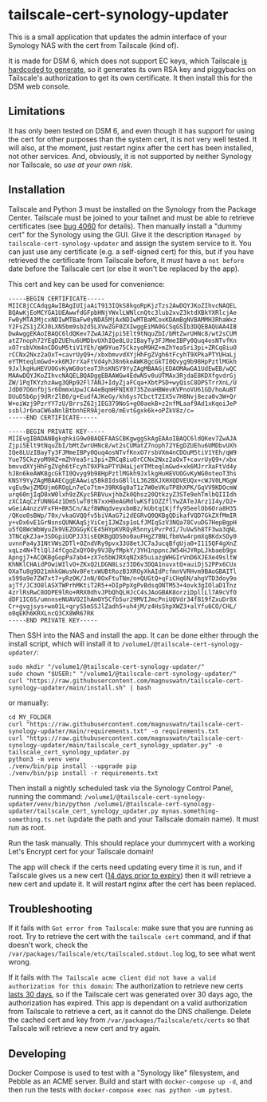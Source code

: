 tailscale-cert-synology-updater
===

This is a small application that updates the admin interface of your Synology NAS with the cert from Tailscale (kind of).

It is made for DSM 6, which does not support EC keys, which Tailscale [is hardcoded to generate](https://github.com/tailscale/tailscale/blob/9bd3b5b89c60534a9066902ae54b52f5797365bd/ipn/localapi/cert.go#L284), so it generates its own RSA key and piggybacks on Tailscale's authorization to get its own certificate. It then install this for the DSM web console.


## Limitations

It has only been tested on DSM 6, and even though it has support for using the cert for other purposes than the system cert, it is not very well tested. It will also, at the moment, just restart nginx after the cert has been installed, not other services. And, obviously, it is not supported by neither Synology nor Tailscale, so *use at your own risk*.

## Installation

Tailscale and Python 3 must be installed on the Synology from the Package Center. Tailscale must be joined to your tailnet and must be able to retrieve certificates (see [bug 4060](https://github.com/tailscale/tailscale/issues/4060) for details). Then manually install a "dummy cert" for the Synology using the GUI. Give it the description `Managed by tailscale-cert-synology-updater` and assign the system service to it. You can just use any certificate (e.g. a self-signed cert) for this, but if you have retrieved the certificate from Tailscale before, it *must* have a `not before` date before the Tailscale cert (or else it won't be replaced by the app).

This cert and key can be used for convenience:

```
-----BEGIN CERTIFICATE-----
MIIC8jCCAdqgAwIBAgIUIjaAiT913IQkS8kqoRpKjzTzs2AwDQYJKoZIhvcNAQEL
BQAwKjEoMCYGA1UEAwwfdGFpbHNjYWxlLWNlcnQtc3lub2xvZ3ktdXBkYXRlcjAe
Fw0yMTA3MjcxNDIwMTBaFw0yNDA5MjAxNDIwMTBaMCoxKDAmBgNVBAMMH3RhaWxz
Y2FsZS1jZXJ0LXN5bm9sb2d5LXVwZGF0ZXIwggEiMA0GCSqGSIb3DQEBAQUAA4IB
DwAwggEKAoIBAQC6ldQKev7ZwAJAZjpi5Elt9tNquZbI/bMtZwrUHNc8/wt2sCUM
atZ7noph72YEgDZUEhu6UMDbvUXhIQe8LUzIBayTy3FJMmeIBPy0Quq4osNTvfKn
xO7rsbVXm4nCDOuM5tiV1YEh/qW9Yue75CkzyoM9HZ+mZhYea5ri3pi+ZRCq8iuO
rCCNx2Nxz2aOxT+cavrUyQ9+/xbxbmvvdXYjHhFgZVgh6tFcyhT9XPkaPTYUHaLj
eYTMteqlmGwd+xk6MJrrXaFtVd4yhJ8n6keAWK8gcGkTI0Qvyg9b98HpPztlMGkh
9JxlkgHuHEVUOGvKyWG0oteoT3hsKNSY9YyZAgMBAAGjEDAOMAwGA1UdEwEB/wQC
MAAwDQYJKoZIhvcNAQELBQADggEBAAWGw4EdwN5v0uUTMAx3RjdaE8KDXfgvdrGj
ZW/1PqTKYzhzAwg3QRp92Fl7ANJ+IdyZjaFCqa+XbtPSD+wyQisC8DPSTrrXnL/U
JdD07O6nfbjSr6OmmxUpwJCA4eBqmHFNIK0735ZeaHBWevKVPnoVU61GD/hoAuBT
DUuD5b6pj9dRrZlB0/g+EudfAJKeGy/kh6ys7CbctT2IX5v7H8Nvj8eza0v3W+Qr
W+oiWzj9PzrYY7zU/BrrsZ62jIEG379NoS+gO0aekB+z2nfMLaaf9Ad1xKqoiJeP
ssblJr6naCW6aNnlBtbnhER9AjeroB/mEvtGgxk6k+oPZkV8z/c=
-----END CERTIFICATE-----
```

```
-----BEGIN PRIVATE KEY-----
MIIEvgIBADANBgkqhkiG9w0BAQEFAASCBKgwggSkAgEAAoIBAQC6ldQKev7ZwAJA
Zjpi5Elt9tNquZbI/bMtZwrUHNc8/wt2sCUMatZ7noph72YEgDZUEhu6UMDbvUXh
IQe8LUzIBayTy3FJMmeIBPy0Quq4osNTvfKnxO7rsbVXm4nCDOuM5tiV1YEh/qW9
Yue75CkzyoM9HZ+mZhYea5ri3pi+ZRCq8iuOrCCNx2Nxz2aOxT+cavrUyQ9+/xbx
bmvvdXYjHhFgZVgh6tFcyhT9XPkaPTYUHaLjeYTMteqlmGwd+xk6MJrrXaFtVd4y
hJ8n6keAWK8gcGkTI0Qvyg9b98HpPztlMGkh9JxlkgHuHEVUOGvKyWG0oteoT3hs
KNSY9YyZAgMBAAECggEAAwiq5Bk8IdsGBllLL362BXJXHXQDVEUQx+cWJV0LMGgW
vgEu9wjZMDUjm6ROgLn7eCo7tm+39RK6q0aT1z7W0eVKuTP8hXPK/GqVV9KDOcmW
urq60njIqD8xW0lxh9zZKyc5RBVuxjhbZk0Qhsz20QtkzyZ3STe9ehTmlbQIIIdh
zXCIAqCzfUNNG4z1Dm5lwT0tN7xxH0eAGMdlwKSf1OZZflYwZATeJArz1I4y/D2+
wGeiA4nzzVFxFH+BK5Cn/Azf8WNqdveyxbmBz/kUbtq1Kjffy95eelOb6Ora8H35
/QKoo0sBWp/70x/vkaGVQQfv5biVAaG7i2dEGRvQ0QKBgQDikafVQD7GkZXfMmIR
y+vDx6vE1GrNsnsQUNKAqSjViCejIJWZsp1oLfJMIqSzV3NQa78CvuDG7HepBgpH
u5fQ8WcWbWyuZk9VEZOGGyKCE45HYpKVRQyR5nnyiPvrPdI/7uVw5h8TF3wa3qNL
3TNCqkZJa+3SDGpiUOPJJ3isEQKBgQDS0o0auFHgZ7BNLfbmVw4rpmXqBKdxSDy0
uvnnPa4y31NtVWs2DTl+OZndVRy9pvx33U8etJC7aJucqBfgUja0+I115QF4gXnZ
xqLz4N+TtlQlJ4fCgoZxQYO0y9VJByfMpkY/3YH1nppncJW54HJYRpLJkbaeb9gx
Apngj7+ACQKBgGopPa7ab4+zX7o5bWJRXqNZx85uiazgWHGIrVnD6XJEXe49sltW
KhNKlCHAidPOwiWIlvO+ZKxQ2LDGN8Lsz3ID6v3DQA1nuvxtQ+auiDjS2PPx6CUx
OXaTu8g9D21mhkGWusNv0FetxWUBtRozB3XROyXkAIdPcfmnVVRHvm9BAoGBAITl
x599a9e7ZW7xt7+yRzOK/JnN/0OxFtuTNm/n+QUGtQ+qFiCHq6N/ahgVTD3doy9o
ajTf/JC3O8lASXTWPrhMKtiT2R5++DIpPpXgPvBdsqONTM53+4ovk3gIOlaD1Tnz
4zrlRsRwC8ODPE9lRo+RRX0dhvJPbQhQLHJcC4sJAoGBAK8orziDpllLl7A9cVfO
dDF1IC6S/umnnseNUAVO2IhAmOY5Cfb5ur29MVIJmcPniUQVdr34fB19fZxuDr8X
Cr+gvgjsys+wo01L+qryS5mSSJlZadh5+uh4jM/z4HsShpXWZ3+alYfu6CO/CHL/
o0qEKh6KRXLncQ3CX8WR67RK
-----END PRIVATE KEY-----
```

Then SSH into the NAS and install the app. It can be done either through the install script, which will install it to `/volume1/@tailscale-cert-synology-updater/`:

```
sudo mkdir "/volume1/@tailscale-cert-synology-updater/"
sudo chown "$USER:" "/volume1/@tailscale-cert-synology-updater/"
curl "https://raw.githubusercontent.com/magnuswatn/tailscale-cert-synology-updater/main/install.sh" | bash
```

or manually:

```
cd MY_FOLDER
curl "https://raw.githubusercontent.com/magnuswatn/tailscale-cert-synology-updater/main/requirements.txt" -o requirements.txt
curl "https://raw.githubusercontent.com/magnuswatn/tailscale-cert-synology-updater/main/tailscale_cert_synology_updater.py" -o tailscale_cert_synology_updater.py
python3 -m venv venv
./venv/bin/pip install --upgrade pip
./venv/bin/pip install -r requirements.txt
```

Then install a nightly scheduled task via the Synology Control Panel, running the command: `/volume1/@tailscale-cert-synology-updater/venv/bin/python /volume1/@tailscale-cert-synology-updater/tailscale_cert_synology_updater.py mynas.something-something.ts.net` (update the path and your Tailscale domain name). It must run as root.

Run the task manually. This should replace your dummycert with a working Let's Encrypt cert for your Tailscale domain!

The app will check if the certs need updating every time it is run, and if Tailscale gives us a new cert ([14 days prior to expiry](https://github.com/tailscale/tailscale/blob/9bd3b5b89c60534a9066902ae54b52f5797365bd/ipn/localapi/cert.go#L106)) then it will retrieve a new cert and update it. It will restart nginx after the cert has been replaced.


## Troubleshooting

If it fails with `Got error from Tailscale`: make sure that you are running as root. Try to retrieve the cert with the `tailscale cert` command, and if that doesn't work, check the `/var/packages/Tailscale/etc/tailscaled.stdout.log` log, to see what went wrong.

If it fails with `The Tailscale acme client did not have a valid authorization for this domain`: The authorization to retrieve new certs [lasts 30 days](https://letsencrypt.org/docs/faq/#i-successfully-renewed-a-certificate-but-validation-didn-t-happen-this-time-how-is-that-possible), so if the Tailscale cert was generated over 30 days ago, the authorization has expired. This app is dependant on a valid authorization from Tailscale to retrieve a cert, as it cannot do the DNS challenge. Delete the cached cert and key from `/var/packages/Tailscale/etc/certs` so that Tailscale will retrieve a new cert and try again.


## Developing

Docker Compose is used to test with a "Synology like" filesystem, and Pebble as an ACME server. Build and start with `docker-compose up -d`, and then run the tests with `docker-compose exec nas python -um pytest`.
